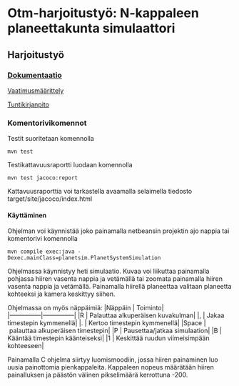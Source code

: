 # Otm-harjoitustyö: N-kappaleen planeettakunta simulaattori


## Harjoitustyö

### [Dokumentaatio](https://github.com/anttkukk/otm-harjoitustyo/tree/master/dokumentaatio)

[Vaatimusmäärittely](https://github.com/anttkukk/otm-harjoitustyo/blob/master/dokumentaatio/vaatimusmaarittelu.md)

[Tuntikirjanpito](https://github.com/anttkukk/otm-harjoitustyo/blob/master/dokumentaatio/tyoaikakirjanpito.md)
 ### Komentorivikomennot
 Testit suoritetaan komennolla 
 
 `mvn test`
 
 Testikattavuusraportti luodaan komennolla
 
 `mvn test jacoco:report`
 
 Kattavuusraporttia voi tarkastella avaamalla selaimella tiedosto target/site/jacoco/index.html

#### Käyttäminen
Ohjelman voi käynnistää joko painamalla netbeansin projektin ajo nappia tai komentorivi komennolla

`mvn compile exec:java -Dexec.mainClass=planetsim.PlanetSystemSimulation`

Ohjelmassa käynnistyy heti simulaatio. Kuvaa voi liikuttaa painamalla pohjassa hiiren vasenta nappia ja vetämällä tai zoomata painamalla hiiren vasenta nappia ja vetämällä. Painamalla hiirellä planeettaa valitaan planeetta kohteeksi ja kamera keskittyy siihen. 

Ohjelmassa on myös näppäimiä:
|Näppäin | Toiminto|
|––––––––––|––––––––––|
|R | Palauttaa alkuperäisen kuvakulman|
|, | Jakaa timestepin kymmenellä|
|. | Kertoo timestepin kymmenellä|
|Space | palauttaa alkuperäisen timestepin|
|P | Pausettaa/jatkaa simulaation|
|B | Kääntää timestepin käänteiseksi|
|1 | Keskittää ruudun viimeisimpään kohteeseen|

Painamalla C ohjelma siirtyy luomismoodiin, jossa hiiren painaminen luo uusia painottomia pienkappaleita. Kappaleen nopeus määrätään hiiren painalluksen ja päästön välinen pikselimäärä kerrottuna -200.
